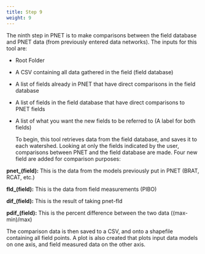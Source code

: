 ```yaml
---
title: Step 9
weight: 9
---
```


The ninth step in PNET is to make comparisons between the field database and PNET data (from previously entered data networks). The inputs for this tool are:



- Root Folder

- A CSV containing all data gathered in the field (field database)

- A list of fields already in PNET that have direct comparisons in the field database

- A list of fields in the field database that have direct comparisons to PNET fields

- A list of what you want the new fields to be referred to (A label for both fields)

  

  To begin, this tool retrieves data from the field database, and saves it to each watershed. Looking at only the fields indicated by the user, comparisons between PNET and the field database are made. Four new field are added for comparison purposes:

**pnet_(field):** This is the data from the models previously put in PNET (BRAT, RCAT, etc.)

**fld_(field):** This is the data from field measurements (PIBO)

**dif_(field):** This is the result of taking pnet-fld

**pdif_(field):** This is the percent difference between the two data ((max-min)/max)

The comparison data is then saved to a CSV, and onto a shapefile containing all field points. A plot is also created that plots input data models on one axis, and field measured data on the other axis.